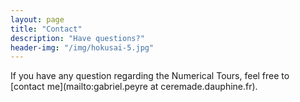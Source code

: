 ```yaml
---
layout: page
title: "Contact"
description: "Have questions?"
header-img: "/img/hokusai-5.jpg"
---
```


If you have any question regarding the Numerical Tours, feel free to [contact me](mailto:gabriel.peyre at ceremade.dauphine.fr).

